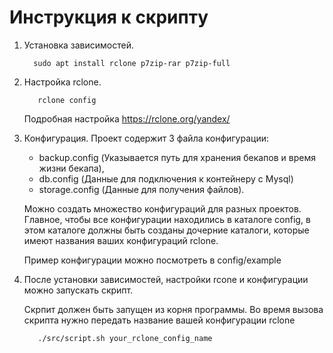 # Инструкция к скрипту

1. Установка зависимостей.
    ```shell
      sudo apt install rclone p7zip-rar p7zip-full
    ```
2. Настройка rclone.
   ```shell
      rclone config
   ```
   Подробная настройка https://rclone.org/yandex/

3. Конфигурация.
   Проект содержит 3 файла конфигурации:
    - backup.config (Указывается путь для хранения бекапов и время жизни бекапа),
    - db.config (Данные для подключения к контейнеру с Mysql)
    - storage.config (Данные для получения файлов).

   Можно создать множество конфигураций для разных проектов. Главное, чтобы все конфигурации находились в каталоге
   config, в этом каталоге должны быть созданы дочерние каталоги, которые имеют названия ваших конфигураций rclone.
   
   Пример конфигурации можно посмотреть в config/example

4. После установки зависимостей, настройки rcone и конфигурации можно запускать скрипт. 
   
   Скрпит должен быть запущен из корня программы. Во время вызова скрипта нужно передать название вашей конфигурации rclone
   ```shell
      ./src/script.sh your_rclone_config_name
   ```